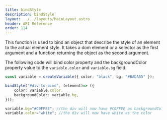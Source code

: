 ```yaml
---
title: bindStyle
description: bindStyle
layout: ../../layouts/MainLayout.astro
header: API Reference
order: 114
---
```


This function is used to bind an object that describe the style of an element to the actual element style. It takes a dom element or a selector as the first argument and a function returning the object as the second argument.

The following code will bind color property and the backgroundColor property value to the `variable.color` and `variable.bg` field.

```typescript
const variable = createVariable({ color: "black", bg: "#BADA55" });

bindStyle("#div-to-bind", (element)=> ({
    color: variable.color,
    backgroundColor: variable.bg,
}));

variable.bg="#C0FFEE"; //the div will now have #C0FFEE as backgroundColor
variable.color="white"; //the div will now have white as the color

```


